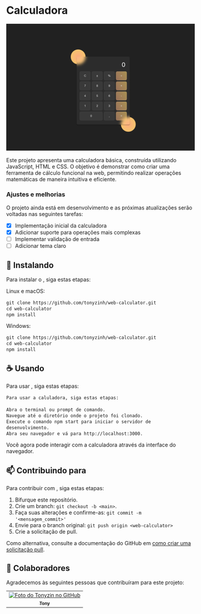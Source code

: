 # Calculadora

<img src="./img/Imagem.png" alt="Imagem">

Este projeto apresenta uma calculadora básica, construída utilizando JavaScript, HTML e CSS. O objetivo é demonstrar como criar uma ferramenta de cálculo funcional na web, permitindo realizar operações matemáticas de maneira intuitiva e eficiente.

### Ajustes e melhorias

O projeto ainda está em desenvolvimento e as próximas atualizações serão voltadas nas seguintes tarefas:

- [x] Implementação inicial da calculadora
- [x] Adicionar suporte para operações mais complexas
- [ ] Implementar validação de entrada
- [ ] Adicionar tema claro

## 🚀 Instalando <web-calculator>

Para instalar o <web-calculator>, siga estas etapas:


Linux e macOS:

```
git clone https://github.com/tonyzinh/web-calculator.git
cd web-calculator
npm install
```

Windows:

```
git clone https://github.com/tonyzinh/web-calculator.git
cd web-calculator
npm install
```

## ☕ Usando <web-calculator>

Para usar <web-calculator>, siga estas etapas:

```
Para usar a caluladora, siga estas etapas:

Abra o terminal ou prompt de comando.
Navegue até o diretório onde o projeto foi clonado.
Execute o comando npm start para iniciar o servidor de desenvolvimento.
Abra seu navegador e vá para http://localhost:3000.
```

Você agora pode interagir com a calculadora através da interface do navegador.

## 📫 Contribuindo para <web-calculator>

Para contribuir com <web-calculator>, siga estas etapas:

1. Bifurque este repositório.
2. Crie um branch: `git checkout -b <main>`.
3. Faça suas alterações e confirme-as: `git commit -m '<mensagem_commit>'`
4. Envie para o branch original: `git push origin <web-calculator>`
5. Crie a solicitação de pull.

Como alternativa, consulte a documentação do GitHub em [como criar uma solicitação pull](https://help.github.com/en/github/collaborating-with-issues-and-pull-requests/creating-a-pull-request).

## 🤝 Colaboradores

Agradecemos às seguintes pessoas que contribuíram para este projeto:

<table>
  <tr>
    <td align="center">
      <a href="#" title="defina o titulo do link">
        <img src="https://avatars.githubusercontent.com/u/155119138?v=4" width="100px;" alt="Foto do Tonyzin no GitHub"/><br>
        <sub>
          <b>Tony</b>
        </sub>
      </a>
    </td>
  </tr>
</table>
